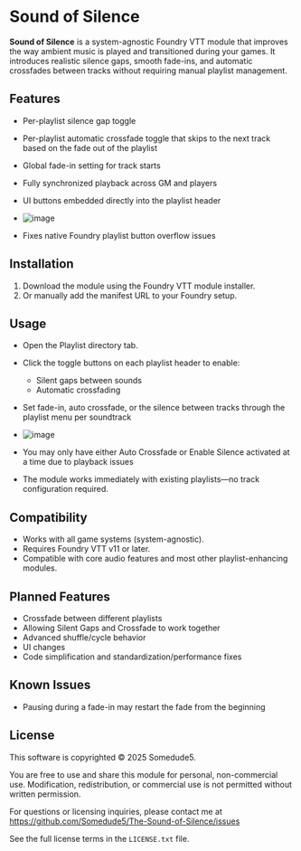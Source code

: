 # Sound of Silence

**Sound of Silence** is a system-agnostic Foundry VTT module that improves the way ambient music is played and transitioned during your games. It introduces realistic silence gaps, smooth fade-ins, and automatic crossfades between tracks without requiring manual playlist management.

## Features

- Per-playlist silence gap toggle
- Per-playlist automatic crossfade toggle that skips to the next track based on the fade out of the playlist
- Global fade-in setting for track starts
- Fully synchronized playback across GM and players
- UI buttons embedded directly into the playlist header
- ![image](https://github.com/user-attachments/assets/e316f207-8f0f-410f-87fc-3eb044409b93)

- Fixes native Foundry playlist button overflow issues

## Installation

1. Download the module using the Foundry VTT module installer.
2. Or manually add the manifest URL to your Foundry setup.

## Usage

- Open the Playlist directory tab.
- Click the toggle buttons on each playlist header to enable:
  - Silent gaps between sounds
  - Automatic crossfading
- Set fade-in, auto crossfade, or the silence between tracks through the playlist menu per soundtrack
- ![image](https://github.com/user-attachments/assets/33633878-b342-45b4-bc92-d601526de749)

- You may only have either Auto Crossfade or Enable Silence activated at a time due to playback issues
- The module works immediately with existing playlists—no track configuration required.

## Compatibility

- Works with all game systems (system-agnostic).
- Requires Foundry VTT v11 or later.
- Compatible with core audio features and most other playlist-enhancing modules.

## Planned Features

- Crossfade between different playlists
- Allowing Silent Gaps and Crossfade to work together
- Advanced shuffle/cycle behavior
- UI changes
- Code simplification and standardization/performance fixes

## Known Issues

- Pausing during a fade-in may restart the fade from the beginning

## License

This software is copyrighted © 2025 Somedude5.

You are free to use and share this module for personal, non-commercial use. Modification, redistribution, or commercial use is not permitted without written permission.

For questions or licensing inquiries, please contact me at https://github.com/Somedude5/The-Sound-of-Silence/issues

See the full license terms in the `LICENSE.txt` file.
